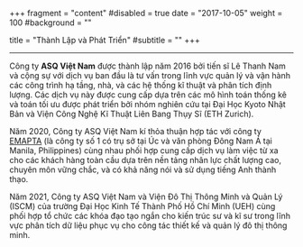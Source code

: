 +++
fragment = "content"
#disabled = true
date = "2017-10-05"
weight = 100
#background = ""

title = "Thành Lập và Phát Triển"
#subtitle = ""
+++

<!-- We are a team of professional research engineers, data scientists, business consultants, and educators. Our company offers services:

- **Offshore Staffing**
- **Engineering Consultancy for nature and build assets.** -->

---

Công ty **ASQ Việt Nam** được thành lập năm 2016 bởi tiến sĩ Lê Thanh Nam và cộng sự với dịch vụ ban đầu là tư vấn trong lĩnh vực quản lý và vận hành các công trình hạ tầng, nhà, và các hệ thống kĩ thuật và phân tích định lượng. Các dịch vụ này được cung cấp dựa trên các mô hình toán thống kê và toán tối ưu được phát triển bởi nhóm nghiên cứu tại Đại Học Kyoto Nhật Bản và Viện Công Nghệ Kĩ Thuật Liên Bang Thụy Sĩ (ETH Zurich).

Năm 2020, Công ty ASQ Việt Nam kí thỏa thuận hợp tác với công ty [EMAPTA](http://www.emapta.com) (là công ty số 1 có trụ sở tại Úc và văn phòng Đông Nam Á tại Manila, Philippines) cùng nhau phối hợp cung cấp dịch vụ làm việc từ xa cho các khách hàng toàn cầu dựa trên nền tảng nhân lực chất lượng cao, chuyên môn vững chắc, và có khả năng nói và sử dụng tiếng Anh thành thạo.

Năm 2021, Công ty ASQ Việt Nam và Viện Đô Thị Thông Minh và Quản Lý (ISCM) của trường Đại Học Kinh Tế Thành Phố Hồ Chí Minh (UEH) cùng phối hợp tổ chức các khóa đạo tạo ngắn cho kiến trúc sư và kĩ sư trong lĩnh vực phân tích dữ liệu phục vụ cho công tác thiết kế và quản lý đô thị thông minh.
